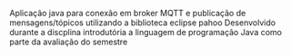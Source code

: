 Aplicação java para conexão em broker MQTT e publicação de mensagens/tópicos utilizando a biblioteca eclipse pahoo
Desenvolvido durante a discplina introdutória a linguagem de programação Java como parte da avaliação do semestre
